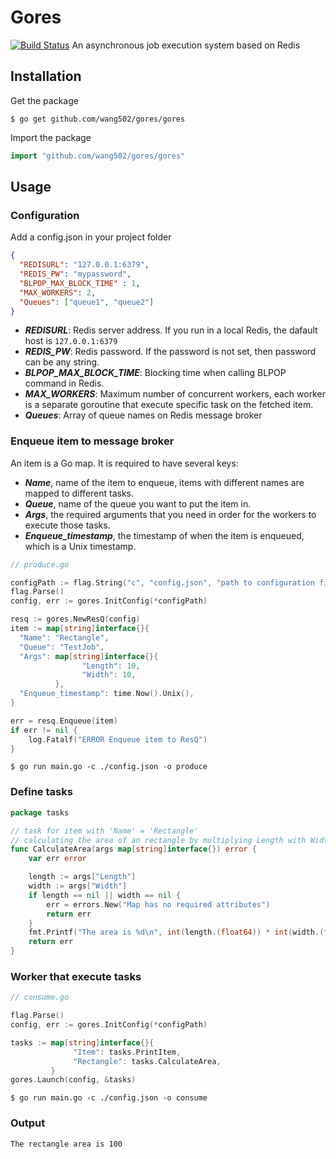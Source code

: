 # Gores
[![Build Status](https://travis-ci.com/wang502/gores.svg?token=KeHkjMsksZ2RWDDg6h5k&branch=master)](https://travis-ci.org/wang502/gores)
An asynchronous job execution system based on Redis

## Installation
Get the package
```
$ go get github.com/wang502/gores/gores
```
Import the package
```go
import "github.com/wang502/gores/gores"
```

## Usage
### Configuration
Add a config.json in your project folder
```json
{
  "REDISURL": "127.0.0.1:6379",
  "REDIS_PW": "mypassword",
  "BLPOP_MAX_BLOCK_TIME" : 1,
  "MAX_WORKERS": 2,
  "Queues": ["queue1", "queue2"]
}
```
- ***REDISURL***: Redis server address. If you run in a local Redis, the dafault host is ```127.0.0.1:6379```
- ***REDIS_PW***: Redis password. If the password is not set, then password can be any string.
- ***BLPOP_MAX_BLOCK_TIME***: Blocking time when calling BLPOP command in Redis.
- ***MAX_WORKERS***: Maximum number of concurrent workers, each worker is a separate goroutine that execute specific task on the fetched item.
- ***Queues***: Array of queue names on Redis message broker

### Enqueue item to message broker
An item is a Go map. It is required to have several keys:
- ***Name***, name of the item to enqueue, items with different names are mapped to different tasks.
- ***Queue***, name of the queue you want to put the item in.
- ***Args***, the required arguments that you need in order for the workers to execute those tasks.
- ***Enqueue_timestamp***, the timestamp of when the item is enqueued, which is a Unix timestamp.

```go
// produce.go

configPath := flag.String("c", "config.json", "path to configuration file")
flag.Parse()
config, err := gores.InitConfig(*configPath)

resq := gores.NewResQ(config)
item := map[string]interface{}{
  "Name": "Rectangle",
  "Queue": "TestJob",
  "Args": map[string]interface{}{
                "Length": 10,
                "Width": 10,
          },
  "Enqueue_timestamp": time.Now().Unix(),
}

err = resq.Enqueue(item)
if err != nil {
	log.Fatalf("ERROR Enqueue item to ResQ")
}
```

```
$ go run main.go -c ./config.json -o produce
```

### Define tasks
```go
package tasks

// task for item with 'Name' = 'Rectangle'
// calculating the area of an rectangle by multiplying Length with Width
func CalculateArea(args map[string]interface{}) error {
    var err error

    length := args["Length"]
    width := args["Width"]
    if length == nil || width == nil {
        err = errors.New("Map has no required attributes")
        return err
    }
    fmt.Printf("The area is %d\n", int(length.(float64)) * int(width.(float64)))
    return err
}
```

### Worker that execute tasks
```go
// consume.go

flag.Parse()
config, err := gores.InitConfig(*configPath)

tasks := map[string]interface{}{
              "Item": tasks.PrintItem,
              "Rectangle": tasks.CalculateArea,
         }
gores.Launch(config, &tasks)
```

```
$ go run main.go -c ./config.json -o consume
```

### Output
```
The rectangle area is 100
```
